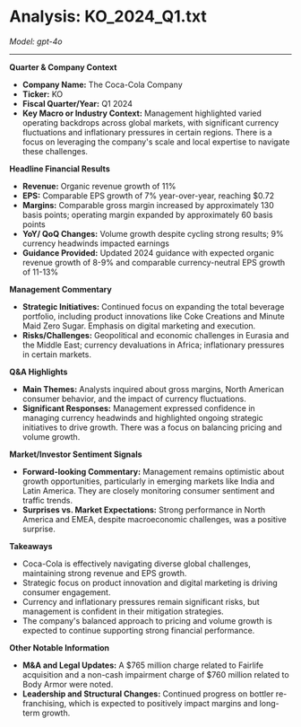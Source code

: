 # Analysis: KO_2024_Q1.txt

*Model: gpt-4o*

---

**Quarter & Company Context**
- **Company Name:** The Coca-Cola Company
- **Ticker:** KO
- **Fiscal Quarter/Year:** Q1 2024
- **Key Macro or Industry Context:** Management highlighted varied operating backdrops across global markets, with significant currency fluctuations and inflationary pressures in certain regions. There is a focus on leveraging the company's scale and local expertise to navigate these challenges.

**Headline Financial Results**
- **Revenue:** Organic revenue growth of 11%
- **EPS:** Comparable EPS growth of 7% year-over-year, reaching $0.72
- **Margins:** Comparable gross margin increased by approximately 130 basis points; operating margin expanded by approximately 60 basis points
- **YoY/ QoQ Changes:** Volume growth despite cycling strong results; 9% currency headwinds impacted earnings
- **Guidance Provided:** Updated 2024 guidance with expected organic revenue growth of 8-9% and comparable currency-neutral EPS growth of 11-13%

**Management Commentary**
- **Strategic Initiatives:** Continued focus on expanding the total beverage portfolio, including product innovations like Coke Creations and Minute Maid Zero Sugar. Emphasis on digital marketing and execution.
- **Risks/Challenges:** Geopolitical and economic challenges in Eurasia and the Middle East; currency devaluations in Africa; inflationary pressures in certain markets.

**Q&A Highlights**
- **Main Themes:** Analysts inquired about gross margins, North American consumer behavior, and the impact of currency fluctuations.
- **Significant Responses:** Management expressed confidence in managing currency headwinds and highlighted ongoing strategic initiatives to drive growth. There was a focus on balancing pricing and volume growth.

**Market/Investor Sentiment Signals**
- **Forward-looking Commentary:** Management remains optimistic about growth opportunities, particularly in emerging markets like India and Latin America. They are closely monitoring consumer sentiment and traffic trends.
- **Surprises vs. Market Expectations:** Strong performance in North America and EMEA, despite macroeconomic challenges, was a positive surprise.

**Takeaways**
- Coca-Cola is effectively navigating diverse global challenges, maintaining strong revenue and EPS growth.
- Strategic focus on product innovation and digital marketing is driving consumer engagement.
- Currency and inflationary pressures remain significant risks, but management is confident in their mitigation strategies.
- The company's balanced approach to pricing and volume growth is expected to continue supporting strong financial performance.

**Other Notable Information**
- **M&A and Legal Updates:** A $765 million charge related to Fairlife acquisition and a non-cash impairment charge of $760 million related to Body Armor were noted.
- **Leadership and Structural Changes:** Continued progress on bottler re-franchising, which is expected to positively impact margins and long-term growth.